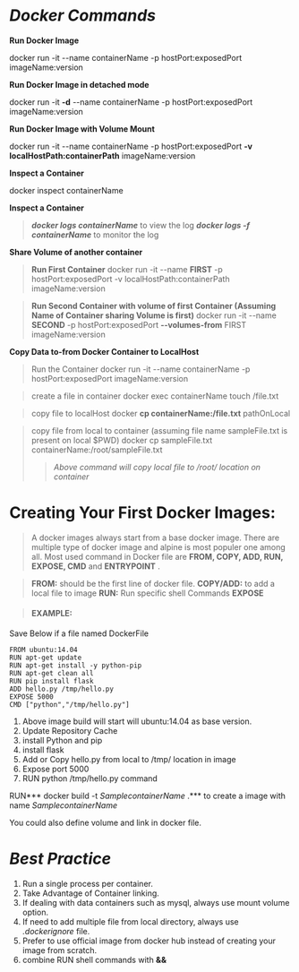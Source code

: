 # ***Docker Commands***

**Run Docker Image**

docker run -it --name containerName -p hostPort:exposedPort imageName:version

**Run Docker Image in detached mode**

docker run -it **-d** --name containerName -p hostPort:exposedPort imageName:version

**Run Docker Image with Volume Mount**

docker run -it --name containerName -p hostPort:exposedPort **-v localHostPath:containerPath** imageName:version

**Inspect a Container**

docker inspect containerName

**Inspect a Container**

  >***docker logs containerName*** to view the log
  ***docker logs -f containerName*** to monitor the log

**Share Volume of another container**

 > **Run First Container**
 docker run -it --name **FIRST** -p hostPort:exposedPort -v localHostPath:containerPath imageName:version

 > **Run Second Container with volume of first Container (Assuming Name of Container sharing Volume is first)**
 docker run -it --name **SECOND** -p hostPort:exposedPort **--volumes-from** FIRST imageName:version

**Copy Data to-from Docker Container to LocalHost**

>Run the Container
docker run -it --name containerName -p hostPort:exposedPort imageName:version

> create a file in container
docker exec containerName touch /file.txt

> copy file to localHost
docker **cp containerName:/file.txt** pathOnLocal

> copy file from local to container (assuming file name sampleFile.txt is present on local $PWD)
docker cp sampleFile.txt containerName:/root/sampleFile.txt
>>*Above command will copy local file to /root/ location on container*


# **Creating Your First Docker Images:**

 >A docker images always start from a base docker image. There are multiple type of docker image and alpine is most populer one among all.
  Most used command in Docker file are **FROM, COPY, ADD, RUN, EXPOSE, CMD** and  **ENTRYPOINT** .

  > **FROM:** should be the first line of docker file.
  **COPY/ADD:** to add a local file to image
  **RUN:** Run specific shell Commands
  **EXPOSE**



> #### **EXAMPLE:**
 Save Below if a file named DockerFile

    FROM ubuntu:14.04
    RUN apt-get update
    RUN apt-get install -y python-pip
    RUN apt-get clean all
    RUN pip install flask
    ADD hello.py /tmp/hello.py
    EXPOSE 5000
    CMD ["python","/tmp/hello.py"]

  1. Above image build will start will ubuntu:14.04 as base version.
  2. Update Repository Cache
  3. install Python and pip
  4. install flask
  5. Add or Copy hello.py from local to /tmp/ location in image
  6. Expose port 5000
  7. RUN python /tmp/hello.py command

  RUN*** docker build -t *SamplecontainerName* .*** to create a image with name *SamplecontainerName*

  You could also define volume and link in docker file.


  # ***Best Practice***

  1. Run a single process per container.
  2. Take Advantage of Container linking.
  3. If dealing with data containers such as mysql, always use mount volume option.
  4. If need to add multiple file from local directory, always use *.dockerignore* file.
  5. Prefer to use official image from docker hub instead of creating your image from scratch.
  6. combine RUN shell commands with **&&**
